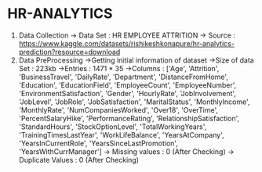 # HR-ANALYTICS

1) Data Collection
		-> Data Set   : HR EMPLOYEE ATTRITION
   	-> Source     : https://www.kaggle.com/datasets/rishikeshkonapure/hr-analytics-prediction?resource=download
2) Data PreProcessing
   	->Getting initial information of dataset
   	->Size of data Set : 223kb
   	->Entries : 1471 * 35
   	->Columns : ['Age', 'Attrition', 'BusinessTravel', 'DailyRate', 'Department', 'DistanceFromHome', 'Education', 'EducationField', 	'EmployeeCount', 'EmployeeNumber', 'EnvironmentSatisfaction', 'Gender', 'HourlyRate', 'JobInvolvement', 'JobLevel', 'JobRole', 'JobSatisfaction', 'MaritalStatus', 'MonthlyIncome', 'MonthlyRate', 'NumCompaniesWorked', 'Over18', 'OverTime', 'PercentSalaryHike', 'PerformanceRating', 'RelationshipSatisfaction', 'StandardHours', 'StockOptionLevel', 'TotalWorkingYears', 'TrainingTimesLastYear', 'WorkLifeBalance', 'YearsAtCompany', 'YearsInCurrentRole', 'YearsSinceLastPromotion', 'YearsWithCurrManager']
   	 -> Missing values : 0 (After Checking)
   	 -> Duplicate Values : 0 (After Checking)
